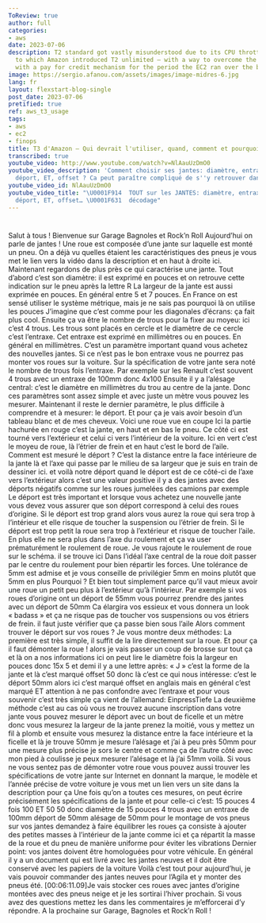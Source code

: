 ```yaml
---
ToReview: true
author: full
categories:
- aws
date: 2023-07-06
description: T2 standard got vastly misunderstood due to its CPU throttling over baseline,
  to which Amazon introduced T2 unlimited – with a way to overcome the CPU throttling
  with a pay for credit mechanism for the period the EC2 ran over the baseline.
image: https://sergio.afanou.com/assets/images/image-midres-6.jpg
lang: fr
layout: flexstart-blog-single
post_date: 2023-07-06
pretified: true
ref: aws_t3_usage
tags:
- aws
- ec2
- finops
title: T3 d'Amazon – Qui devrait l'utiliser, quand, comment et pourquoi ?
transcribed: true
youtube_video: http://www.youtube.com/watch?v=NlAauUzDmO0
youtube_video_description: 'Comment choisir ses jantes: diamètre, entraxe, alésage,
  déport, ET, offset ? Ca peut paraître compliqué de s''y retrouver dans tous ...'
youtube_video_id: NlAauUzDmO0
youtube_video_title: "\U0001F914  TOUT sur les JANTES: diamètre, entraxe, alésage,
  déport, ET, offset… \U0001F631  décodage"
---
```


# 

Salut à tous !
Bienvenue sur Garage Bagnoles et Rock’n Roll
Aujourd’hui on parle de jantes !
Une roue est composée d’une jante sur laquelle est monté un pneu.
On a déjà vu quelles étaient les caractéristiques des pneus
je vous met le lien vers la vidéo dans la description et en haut à droite ici.
Maintenant regardons de plus près ce qui caractérise une jante.
Tout d’abord c’est son diamètre: il est exprimé en pouces
et on retrouve cette indication sur le pneu après la lettre R
La largeur de la jante est aussi exprimée en pouces. En général entre 5 et 7 pouces.
En France on est sensé utiliser le système métrique, mais je ne sais pas pourquoi là on utilise les pouces
J’imagine que c’est comme pour les diagonales d’écrans: ça fait plus cool.
Ensuite ça va être le nombre de trous pour la fixer au moyeu: ici c’est 4 trous.
Les trous sont placés en cercle et le diamètre de ce cercle c’est l’entraxe.
Cet entraxe est exprimé en millimètres ou en pouces. En général en millimètres.
C’est un paramètre important quand vous achetez des nouvelles jantes.
Si ce n’est pas le bon entraxe vous ne pourrez pas monter vos roues sur la voiture.
Sur la spécification de votre jante sera noté le nombre de trous fois l’entraxe.
Par exemple sur les Renault c’est souvent 4 trous avec un entraxe de 100mm donc 4x100
Ensuite il y a l’alésage central: c’est le diamètre en millimètres du trou au centre de la jante.
Donc ces paramètres sont assez simple et avec juste un mètre vous pouvez les mesurer.
Maintenant il reste le dernier paramètre, le plus difficile à comprendre et à mesurer: le déport.
Et pour ça je vais avoir besoin d’un tableau blanc
et de mes cheveux.
Voici une roue vue en coupe
Ici la partie hachurée en rouge c’est la jante, en haut et en bas le pneu.
Ce côté ci est tourné vers l’extérieur et celui ci vers l’intérieur de la voiture.
Ici en vert c’est le moyeu de roue, là l’étrier de frein et en haut c’est le bord de l’aile.
Comment est mesuré le déport ?
C’est la distance entre la face intérieure de la jante là et l’axe qui passe par le milieu de sa largeur que je suis en train de dessiner ici.
et voilà notre déport
quand le déport est de ce côté-ci de l’axe vers l’extérieur
alors c’est une valeur positive
il y a des jantes avec des déports négatifs comme sur les roues jumelées des camions par exemple
Le déport est très important et lorsque vous achetez une nouvelle jante vous devez vous assurer que son déport correspond à celui des roues d’origine.
Si le déport est trop grand alors vous aurez la roue qui sera trop à l’intérieur
et elle risque de toucher la suspension ou l’étrier de frein.
Si le déport est trop petit la roue sera trop à l’extérieur et risque de toucher l’aile.
En plus elle ne sera plus dans l’axe du roulement et ça va user prématurément le roulement de roue.
Je vous rajoute le roulement de roue sur le schéma.
il se trouve ici
Dans l’idéal l’axe central de la roue doit passer par le centre du roulement pour bien répartir les forces.
Une tolérance de 5mm est admise et je vous conseille de privilégier 5mm en moins plutôt que 5mm en plus
Pourquoi ? Et bien tout simplement parce qu’il vaut mieux avoir une roue un petit peu plus à l’extérieur qu’à l’intérieur.
Par exemple si vos roues d’origine ont un déport de 55mm 
vous pourrez prendre des jantes avec un déport de 50mm
Ca élargira vos essieux et vous donnera un look « badass »
et ça ne risque pas de toucher vos suspensions ou vos étriers de frein.
il faut juste vérifier que ça passe bien sous l’aile
Alors comment trouver le déport sur vos roues ?
Je vous montre deux méthodes:
La première est très simple, il suffit de la lire directement sur la roue.
Et pour ça il faut démonter la roue !
alors je vais passer un coup de brosse sur tout ça
et là on a nos informations
ici on peut lire le diamètre
fois la largeur en pouces donc 15x
5 et demi
il y a une lettre après: « J » c’est la forme de la jante
et là c’est marqué offset 50
donc là c’est ce qui nous intéresse: c’est le déport
50mm
alors ici c’est marqué offset en anglais mais en général c’est marqué ET
attention à ne pas confondre avec l’entraxe
et pour vous souvenir c’est très simple ça vient de l’allemand:
EinpressTiefe
La deuxième méthode c’est au cas où vous ne trouvez aucune inscription dans votre jante
vous pouvez mesurer le déport
avec un bout de ficelle et un mètre
donc vous mesurez la largeur de la jante
prenez la moitié, vous y mettez
un fil à plomb
et ensuite vous mesurez
la distance entre la face intérieure et la ficelle
et là je trouve 50mm
je mesure l’alésage et j’ai à peu près 50mm
pour une mesure plus précise
je sors le centre
et comme ça de l’autre côté avec mon pied à coulisse
je peux mesurer l’alésage
et là j’ai 51mm
voilà. Si vous ne vous sentez pas de démonter votre roue
vous pouvez aussi trouver les spécifications de votre jante sur Internet
en donnant la marque, le modèle et l’année précise de votre voiture
je vous met un lien vers un site dans la description pour ça
Une fois qu’on a toutes ces mesures, on peut écrire précisément les spécifications de la jante
et pour celle-ci c’est:
15 pouces
4 fois 100
ET 50 50
donc diamètre de 15 pouces
4 trous avec un entraxe de 100mm
déport de 50mm
alésage de 50mm
pour le montage de vos pneus sur vos jantes
demandez à faire équilibrer les roues
ça consiste à ajouter des petites masses
à l’intérieur de la jante comme ici
et ça répartit la masse de la roue et du pneu de manière uniforme
pour éviter les vibrations
Dernier point: vos jantes doivent être homologuées pour votre véhicule.
En général il y a un document qui est livré avec les jantes neuves et il doit être conservé avec les papiers de la voiture
Voilà c’est tout pour aujourd’hui,
je vais pouvoir commander des jantes neuves pour l’Agila et y monter des pneus été.
[00:06:11.09]Je vais stocker ces roues
avec jantes d’origine montées avec des pneus neige et je les sortirai l’hiver prochain.
Si vous avez des questions mettez les dans les commentaires je m’efforcerai d’y répondre.
A la prochaine sur Garage, Bagnoles et Rock’n Roll !
